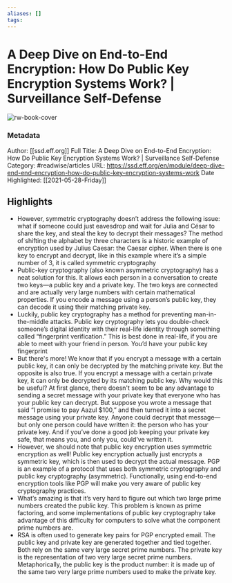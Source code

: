 ```yaml
---
aliases: []
tags:
---
```

# A Deep Dive on End-to-End Encryption: How Do Public Key Encryption Systems Work? | Surveillance Self-Defense

![rw-book-cover](https://readwise-assets.s3.amazonaws.com/static/images/article1.be68295a7e40.png)
### Metadata
Author: [[ssd.eff.org]]
Full Title: A Deep Dive on End-to-End Encryption: How Do Public Key Encryption Systems Work? | Surveillance Self-Defense
Category: #readwise/articles
URL: https://ssd.eff.org/en/module/deep-dive-end-end-encryption-how-do-public-key-encryption-systems-work
Date Highlighted: [[2021-05-28-Friday]]

## Highlights
- However, symmetric cryptography doesn’t address the following issue: what if someone could just eavesdrop and wait for Julia and César to share the key, and steal the key to decrypt their messages?
  The method of shifting the alphabet by three characters is a historic example of encryption used by Julius Caesar: the Caesar cipher. When there is one key to encrypt and decrypt, like in this example where it’s a simple number of 3, it is called symmetric cryptography
- Public-key cryptography (also known asymmetric cryptography) has a neat solution for this. It allows each person in a conversation to create two keys—a public key and a private key. The two keys are connected and are actually very large numbers with certain mathematical properties. If you encode a message using a person’s public key, they can decode it using their matching private key.
- Luckily, public key cryptography has a method for preventing man-in-the-middle attacks. Public key cryptography lets you double-check someone’s digital identity with their real-life identity through something called “fingerprint verification.” This is best done in real-life, if you are able to meet with your friend in person. You’d have your public key fingerprint
- But there's more! We know that if you encrypt a message with a certain public key, it can only be decrypted by the matching private key. But the opposite is also true. If you encrypt a message with a certain private key, it can only be decrypted by its matching public key. Why would this be useful? At first glance, there doesn't seem to be any advantage to sending a secret message with your private key that everyone who has your public key can decrypt. But suppose you wrote a message that said “I promise to pay Aazul $100,” and then turned it into a secret message using your private key. Anyone could decrypt that message—but only one person could have written it: the person who has your private key. And if you’ve done a good job keeping your private key safe, that means you, and only you, could’ve written it.
- However, we should note that public key encryption uses symmetric encryption as well! Public key encryption actually just encrypts a symmetric key, which is then used to decrypt the actual message. PGP is an example of a protocol that uses both symmetric cryptography and public key cryptography (asymmetric). Functionally, using end-to-end encryption tools like PGP will make you very aware of public key cryptography practices.
- What’s amazing is that it’s very hard to figure out which two large prime numbers created the public key.
  This problem is known as prime factoring, and some implementations of public key cryptography take advantage of this difficulty for computers to solve what the component prime numbers are.
- RSA is often used to generate key pairs for PGP encrypted email. The public key and private key are generated together and tied together. Both rely on the same very large secret prime numbers. The private key is the representation of two very large secret prime numbers. Metaphorically, the public key is the product number: it is made up of the same two very large prime numbers used to make the private key.
